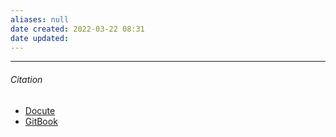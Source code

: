 ```yaml
---
aliases: null
date created: 2022-03-22 08:31
date updated:
---
```


---

###### Citation

- [Docute](https://docute.org/)
- [GitBook](https://www.gitbook.com/)